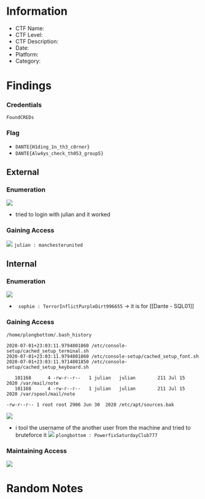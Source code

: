 # Information
- CTF Name: 
- CTF Level:
- CTF Description: 
- Date: 
- Platform: 
- Category: 

# Findings
### Credentials
`FoundCREDs`

### Flag
- `DANTE{H1ding_1n_th3_c0rner}`
- `DANTE{Alw4ys_check_th053_group5}`
## External
### Enumeration
![](https://i.imgur.com/MVAIxEr.png)
- tried to login with julian and it worked

### Gaining Access

![](https://i.imgur.com/OEGfCIY.png)
` julian : manchesterunited `
## Internal
### Enumeration
![](https://i.imgur.com/wcitLbZ.png)
- ` sophie : TerrorInflictPurpleDirt996655` -> it is for [[Dante - SQL01]]
### Gaining Access
```
/home/plongbottom/.bash_history

2020-07-01+23:03:11.9794801860 /etc/console-setup/cached_setup_terminal.sh
2020-07-01+23:03:11.9794801860 /etc/console-setup/cached_setup_font.sh
2020-07-01+23:03:11.9714801850 /etc/console-setup/cached_setup_keyboard.sh

   101168      4 -rw-r--r--   1 julian   julian        211 Jul 15  2020 /var/mail/note
   101168      4 -rw-r--r--   1 julian   julian        211 Jul 15  2020 /var/spool/mail/note

-rw-r--r-- 1 root root 2906 Jun 30  2020 /etc/apt/sources.bak
```
![](https://i.imgur.com/fqgF5me.png)
- i tool the username of the another user from the machine and tried to bruteforce it
![](https://i.imgur.com/sFXJ9Jr.png)
`plongbottom : PowerfixSaturdayClub777`
### Maintaining Access
![](https://i.imgur.com/7Ej9qGJ.png)


# Random Notes